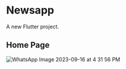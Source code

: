 # Newsapp

A new Flutter project.

## Home Page

![WhatsApp Image 2023-09-16 at 4 31 56 PM](https://github.com/umerfaro/DailyNews-in-flutter/assets/90244353/0f172afe-508c-428e-bbf0-db15acfe5421)
